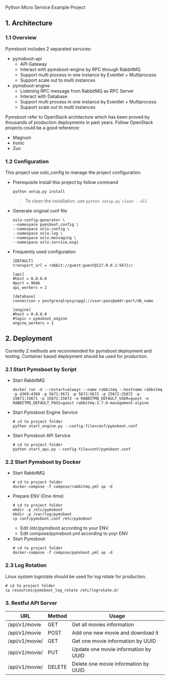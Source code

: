 Python Micro Service Example Project

## 1. Architecture
### 1.1 Overview
Pymsboot includes 2 separated services:
- pymsboot-api
  - API Gateway
  - Interact with pymsboot-engine by RPC through RabbitMQ
  - Support multi process in one instance by Eventlet + Multiprocess
  - Support scale out to multi instances
- pymsboot-engine
  - Listening RPC message from RabbitMQ as RPC Server
  - Interact with Database
  - Support multi process in one instance by Eventlet + Multiprocess
  - Support scale out to multi instances

Pymsboot refer to OpenStack architecture which has been proved by thousands of production deployments in past years. Follow
OpenStack projects could be a good reference:
- Magnum
- Ironic
- Zun

### 1.2 Configuration
This project use oslo_config to manage the project configuration.
- Prerequisite
  Install this project by follow command
  ```
  python setup.py install
  ```

  > To clean the installation, use ```python setup.py clean --all```

- Generate original conf file
  ```
  oslo-config-generator \
  --namespace pymsboot.config \
  --namespace oslo.config \
  --namespace oslo.log \
  --namespace oslo.messaging \
  --namespace oslo.service.wsgi
  ```

- Frequently used configuration
  ```
  [DEFAULT]
  transport_url = rabbit://guest:guest@127.0.0.1:5672//

  [api]
  #host = 0.0.0.0
  #port = 9666
  api_workers = 2

  [database]
  connection = postgresql+psycopg2://user:pass@addr:port/db_name

  [engine]
  #host = 0.0.0.0
  #topic = pymsboot_engine
  engine_workers = 1
  ```

## 2. Deployment
Currently 2 methods are recommended for pymsboot deployment and testing. Container based deployment should be used for
production.

### 2.1 Start Pymsboot by Script
- Start RabbitMQ
  ```
  docker run -d --restart=always --name rabbitmq --hostname rabbitmq -p 4369:4369 -p 5671:5671 -p 5672:5672 -p 25672:25672 -p 15671:15671 -p 15672:15672 -e RABBITMQ_DEFAULT_USER=guest -e RABBITMQ_DEFAULT_PASS=guest rabbitmq:3.7.6-management-alpine
  ```
- Start Pymsboot Engine Service
  ```
  # cd to project folder
  python start_engine.py --config-file=conf/pymsboot.conf
  ```
- Start Pymsboot API Service
  ```
  # cd to project folder
  python start_api.py --config-file=conf/pymsboot.conf
  ```

### 2.2 Start Pymsboot by Docker
- Start RabbitMQ
  ```
  # cd to project folder
  docker-compose -f compose/rabbitmq.yml up -d
  ```
- Prepare ENV (One-time)
  ```
  # cd to project folder
  mkdir -p /etc/pymsboot
  mkdir -p /var/log/pymsboot
  cp conf/pymsboot.conf /etc/pymsboot
  ```
  - Edit /etc/pymsboot according to your ENV.
  - Edit compose/pymsboot.yml according to yoyr ENV
- Start Pymsboot
  ```
  # cd to project folder
  docker-compose -f compose/pymsboot.yml up -d
  ```

### 2.3 Log Rotation
Linux system logrotate should be used for log rotate for production.
```
# cd to project folder
cp resources/pymsboot_log_rotate /etc/logrotate.d/
```

### 3. Restful API Server

URL | Method | Usage
--- | --- | ---
/api/v1/movie | GET | Get all movies information
/api/v1/movie | POST | Add one new movie and download it
/api/v1/movie/<UUID> | GET | Get one movie information by UUID
/api/v1/movie/<UUID> | PUT | Update one movie information by UUID
/api/v1/movie/<UUID> | DELETE | Delete one movie information by UUID
